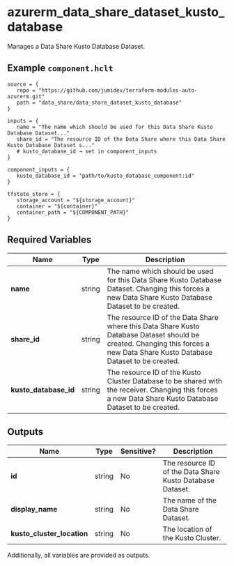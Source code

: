 # azurerm_data_share_dataset_kusto_database

Manages a Data Share Kusto Database Dataset.

## Example `component.hclt`

```hcl
source = {
   repo = "https://github.com/jumidev/terraform-modules-auto-azurerm.git"   
   path = "data_share/data_share_dataset_kusto_database"   
}

inputs = {
   name = "The name which should be used for this Data Share Kusto Database Dataset..."   
   share_id = "The resource ID of the Data Share where this Data Share Kusto Database Dataset s..."   
   # kusto_database_id → set in component_inputs
}

component_inputs = {
   kusto_database_id = "path/to/kusto_database_component:id"   
}

tfstate_store = {
   storage_account = "${storage_account}"   
   container = "${container}"   
   container_path = "${COMPONENT_PATH}"   
}

```

## Required Variables

| Name | Type |  Description |
| ---- | --------- |  ----------- |
| **name** | string |  The name which should be used for this Data Share Kusto Database Dataset. Changing this forces a new Data Share Kusto Database Dataset to be created. | 
| **share_id** | string |  The resource ID of the Data Share where this Data Share Kusto Database Dataset should be created. Changing this forces a new Data Share Kusto Database Dataset to be created. | 
| **kusto_database_id** | string |  The resource ID of the Kusto Cluster Database to be shared with the receiver. Changing this forces a new Data Share Kusto Database Dataset to be created. | 



## Outputs

| Name | Type | Sensitive? | Description |
| ---- | ---- | --------- | --------- |
| **id** | string | No  | The resource ID of the Data Share Kusto Database Dataset. | 
| **display_name** | string | No  | The name of the Data Share Dataset. | 
| **kusto_cluster_location** | string | No  | The location of the Kusto Cluster. | 

Additionally, all variables are provided as outputs.
